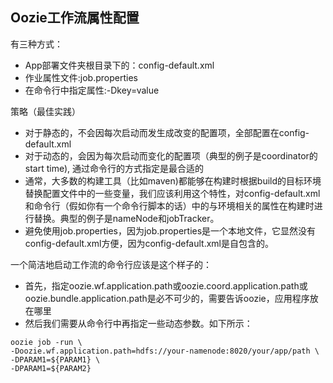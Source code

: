 ## Oozie工作流属性配置
有三种方式：
- App部署文件夹根目录下的：config-default.xml
- 作业属性文件:job.properties
- 在命令行中指定属性:-Dkey=value

策略（最佳实践）
- 对于静态的，不会因每次启动而发生成改变的配置项，全部配置在config-default.xml
- 对于动态的，会因为每次启动而变化的配置项（典型的例子是coordinator的start time), 通过命令行的方式指定是最合适的
- 通常，大多数的构建工具（比如maven)都能够在构建时根据build的目标环境替换配置文件中的一些变量，我们应该利用这个特性，对config-default.xml和命令行（假如你有一个命令行脚本的话）中的与环境相关的属性在构建时进行替换。典型的例子是nameNode和jobTracker。
- 避免使用job.properties，因为job.properties是一个本地文件，它显然没有config-default.xml方便，因为config-default.xml是自包含的。

一个简洁地启动工作流的命令行应该是这个样子的：
- 首先，指定oozie.wf.application.path或oozie.coord.application.path或oozie.bundle.application.path是必不可少的，需要告诉oozie，应用程序放在哪里
- 然后我们需要从命令行中再指定一些动态参数。如下所示：
```
oozie job -run \
-Doozie.wf.application.path=hdfs://your-namenode:8020/your/app/path \
-DPARAM1=${PARAM1} \
-DPARAM1=${PARAM2}
```

